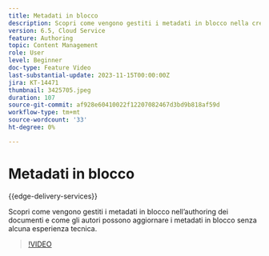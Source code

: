 ```yaml
---
title: Metadati in blocco
description: Scopri come vengono gestiti i metadati in blocco nella creazione dei documenti.
version: 6.5, Cloud Service
feature: Authoring
topic: Content Management
role: User
level: Beginner
doc-type: Feature Video
last-substantial-update: 2023-11-15T00:00:00Z
jira: KT-14471
thumbnail: 3425705.jpeg
duration: 107
source-git-commit: af928e60410022f12207082467d3bd9b818af59d
workflow-type: tm+mt
source-wordcount: '33'
ht-degree: 0%

---
```



# Metadati in blocco

{{edge-delivery-services}}

Scopri come vengono gestiti i metadati in blocco nell’authoring dei documenti e come gli autori possono aggiornare i metadati in blocco senza alcuna esperienza tecnica.

>[!VIDEO](https://video.tv.adobe.com/v/3425705/?learn=on)
